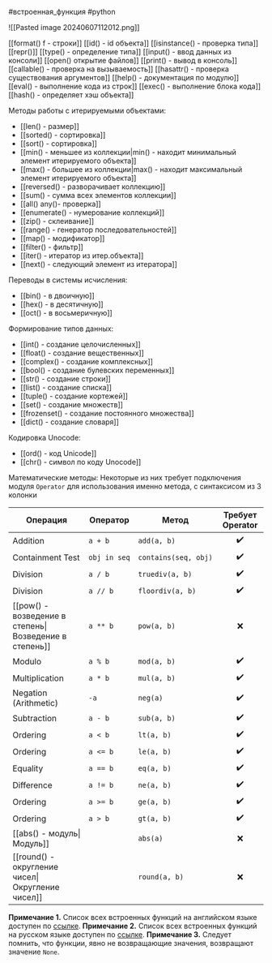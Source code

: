  #встроенная_функция #python 

![[Pasted image 20240607112012.png]]

[[format() f - строки]]
[[id() - id объекта]]
[[isinstance() - проверка типа]]
[[repr()]]
[[type() - определение типа]]
[[input() - ввод данных из консоли]]
[[open() открытие файлов]]
[[print() - вывод в консоль]]
[[callable() - проверка на вызываемость]]
[[hasattr() - проверка существования аргументов]]
[[help() - документация по модулю]]
[[eval() - выполнение кода из строк]]
[[exec() - выполнение блока кода]]
[[hash() - определяет хэш объекта]]

Методы работы с итерируемыми объектами:
- [[len() - размер]]
- [[sorted() - сортировка]]
- [[sort() - сортировка]]
- [[min() - меньшее из коллекции|min() - находит минимальный элемент итерируемого объекта]]
- [[max() - большее из коллекции|max() - находит максимальный элемент итерируемого объекта]]
- [[reversed() - разворачивает коллекцию]]
- [[sum() -  сумма всех элементов коллекции]]
- [[all() any()- проверка]]
- [[enumerate() - нумерование коллекций]]
- [[zip() - склеивание]]
- [[range() - генератор последовательностей]]
- [[map() - модификатор]]
- [[filter() - фильтр]]
- [[iter() - итератор из итер.объекта]]
- [[next() - следующий элемент из итератора]]

Переводы в системы исчисления:
- [[bin() - в двоичную]]
- [[hex() - в десятичную]]
- [[oct() - в восьмеричную]]

Формирование типов данных:
- [[int() - создание целочисленных]]
- [[float() - создание вещественных]]
- [[complex() - создание комплексных]]
- [[bool() - создание булевских переменных]]
- [[str() - создание строки]]
- [[list() - создание списка]]
- [[tuple() - создание кортежей]]
- [[set() - создание множеств]]
- [[frozenset() - создание постоянного множества]]
- [[dict() - создание словаря]]

Кодировка Unocode:
- [[ord() - код Unicode]]
- [[chr() - символ по коду Unocode]]

Математические методы:
Некоторые из них требует подключения модуля `Operator` для использования именно метода, с синтаксисом из 3 колонки

| **Операция**                                           | Оператор     | Метод                | Требует Operator |
| ------------------------------------------------------ | ------------ | -------------------- | :--------------: |
| Addition                                               | `a + b`      | `add(a, b)`          |        ✔️        |
| Containment Test                                       | `obj in seq` | `contains(seq, obj)` |        ✔️        |
| Division                                               | `a / b`      | `truediv(a, b)`      |        ✔️        |
| Division                                               | `a // b`     | `floordiv(a, b)`     |        ✔️        |
| [[pow() - возведение в степень\|Возведение в степень]] | `a ** b`     | `pow(a, b)`          |        ❌         |
| Modulo                                                 | `a % b`      | `mod(a, b)`          |        ✔️        |
| Multiplication                                         | `a * b`      | `mul(a, b)`          |        ✔️        |
| Negation (Arithmetic)                                  | `-a`         | `neg(a)`             |        ✔️        |
| Subtraction                                            | `a - b`      | `sub(a, b)`          |        ✔️        |
| Ordering                                               | `a < b`      | `lt(a, b)`           |        ✔️        |
| Ordering                                               | `a <= b`     | `le(a, b)`           |        ✔️        |
| Equality                                               | `a == b`     | `eq(a, b)`           |        ✔️        |
| Difference                                             | `a != b`     | `ne(a, b)`           |        ✔️        |
| Ordering                                               | `a >= b`     | `ge(a, b)`           |        ✔️        |
| Ordering                                               | `a > b`      | `gt(a, b)`           |        ✔️        |
| [[abs() - модуль\|Модуль]]                             |              | `abs(a)`             |        ❌         |
| [[round() - округление чисел\|Округление чисел]]       |              | `round(a, b)`        |        ❌         |

**Примечание 1.** Список всех встроенных функций на английском языке доступен по [ссылке](https://docs.python.org/3/library/functions.html#ascii).
**Примечание 2.** Список всех встроенных функций на русском языке доступен по [ссылке](https://docs-python.ru/tutorial/vstroennye-funktsii-interpretatora-python/).
**Примечание 3.** Следует помнить, что функции, явно не возвращающие значения, возвращают значение `None`.